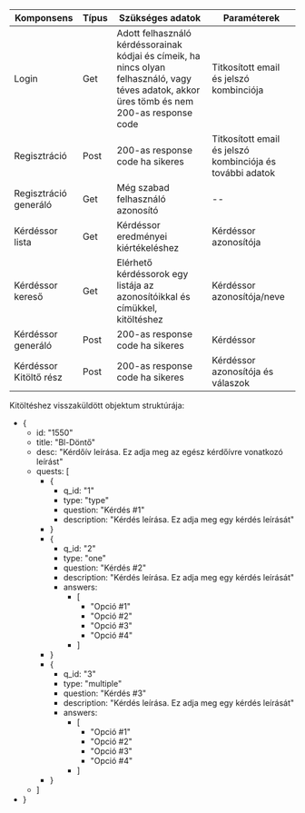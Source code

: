 | Komponsens       | Típus  | Szükséges adatok   | Paraméterek  |
| - | - | - | - |
| Login  | Get  | Adott felhasználó kérdéssorainak kódjai és címeik, ha nincs olyan felhasználó, vagy téves adatok, akkor üres tömb és nem 200-as response code | Titkosított email és jelszó kombinciója |
| Regisztráció  | Post  | 200-as response code ha sikeres | Titkosított email és jelszó kombinciója és további adatok |     
| Regisztráció generáló | Get | Még szabad felhasználó azonosító | -- |    
| Kérdéssor lista | Get | Kérdéssor eredményei kiértékeléshez | Kérdéssor azonosítója |
| Kérdéssor kereső | Get | Elérhető kérdéssorok egy listája az azonosítóikkal és címükkel, kitöltéshez | Kérdéssor azonosítója/neve |
| Kérdéssor generáló | Post | 200-as response code ha sikeres | Kérdéssor |
| Kérdéssor Kitöltő rész | Post | 200-as response code ha sikeres | Kérdéssor azonosítója és válaszok |


Kitöltéshez visszaküldött objektum struktúrája:
- {
    - id: "1550"
    - title: "Bl-Döntő"    
    - desc: "Kérdőív leírása. Ez adja meg az egész kérdőívre vonatkozó leírást"
    - quests: [
        - {
            - q_id: "1"
            - type: "type"
            - question: "Kérdés #1"
            - description: "Kérdés leírása. Ez adja meg egy kérdés leírását"
        - } 
        - {
            - q_id: "2"
            - type: "one"
            - question: "Kérdés #2"
            - description: "Kérdés leírása. Ez adja meg egy kérdés leírását"
            - answers: 
                - [
                    - "Opció #1" 
                    - "Opció #2"
                    - "Opció #3" 
                    - "Opció #4"
                - ]
        - } 
        - {
            - q_id: "3"
            - type: "multiple"
            - question: "Kérdés #3"
            - description: "Kérdés leírása. Ez adja meg egy kérdés leírását"
            - answers: 
                - [
                    - "Opció #1" 
                    - "Opció #2"
                    - "Opció #3" 
                    - "Opció #4"
                - ]
        - }
    - ]
- }
